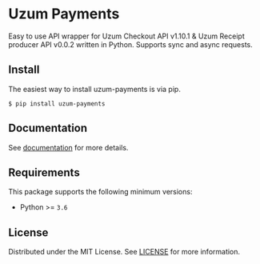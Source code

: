 # Uzum Payments

Easy to use API wrapper for Uzum Checkout API v1.10.1 & Uzum Receipt producer API v0.0.2 written in Python. Supports sync and async requests.

## Install

The easiest way to install uzum-payments is via pip.

```shell
$ pip install uzum-payments
```

## Documentation

See [documentation](https://www.inplat-tech.ru/docs/checkout/) for more details.

## Requirements

This package supports the following minimum versions:
* Python >= `3.6`

## License

Distributed under the MIT License. See [LICENSE](LICENSE) for more information.